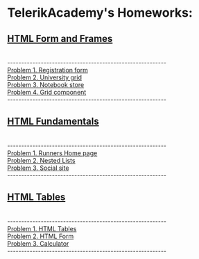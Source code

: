 # TelerikAcademy's Homeworks:

<a href="https://github.com/naskodaskalov/TelerikAcademy/tree/master/HTML%20Forms%20and%20Frames"><h2>HTML Form and Frames</h2></a><br />
---------------------------------------------------------<br />
<a href="https://github.com/naskodaskalov/TelerikAcademy/tree/master/HTML%20Forms%20and%20Frames/Problem%201.%20Registration%20form">Problem 1. Registration form</a><br />
<a href="https://github.com/naskodaskalov/TelerikAcademy/tree/master/HTML%20Forms%20and%20Frames/Problem%202.%20University%20grid">Problem 2. University grid</a><br />
<a href="https://github.com/naskodaskalov/TelerikAcademy/tree/master/HTML%20Forms%20and%20Frames/Problem%203.%20Notebook%20store">Problem 3. Notebook store</a><br />
<a href="https://github.com/naskodaskalov/TelerikAcademy/tree/master/HTML%20Forms%20and%20Frames/Problem%204.%20Grid%20component">Problem 4. Grid component</a><br />
---------------------------------------------------------<br />

<a href="https://github.com/naskodaskalov/TelerikAcademy/tree/master/HTML%20Fundamentals"><h2>HTML Fundamentals</h2></a><br />
---------------------------------------------------------<br />
<a href="https://github.com/naskodaskalov/TelerikAcademy/tree/master/HTML%20Fundamentals/Problem%201.%20Runners%20Home%20page">Problem 1. Runners Home page</a><br />
<a href="https://github.com/naskodaskalov/TelerikAcademy/tree/master/HTML%20Fundamentals/Problem%202.%20Nested%20Lists">Problem 2. Nested Lists</a><br />
<a href="https://github.com/naskodaskalov/TelerikAcademy/tree/master/HTML%20Fundamentals/Problem%203.%20Social%20site">Problem 3. Social site</a><br />
---------------------------------------------------------<br />

<a href="https://github.com/naskodaskalov/TelerikAcademy/tree/master/HTML%20Tables"><h2>HTML Tables</h2></a><br />
---------------------------------------------------------<br />
<a href="https://github.com/naskodaskalov/TelerikAcademy/tree/master/HTML%20Tables/Problem%201.%20HTML%20Tables">Problem 1. HTML Tables</a><br />
<a href="https://github.com/naskodaskalov/TelerikAcademy/tree/master/HTML%20Tables/Problem%202.%20HTML%20Form">Problem 2. HTML Form</a><br />
<a href="https://github.com/naskodaskalov/TelerikAcademy/tree/master/HTML%20Tables/Problem%203.%20Calculator">Problem 3. Calculator</a><br />
---------------------------------------------------------<br />
